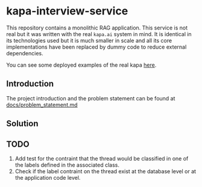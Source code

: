 # kapa-interview-service

This repository contains a monolithic RAG application. This service is not real but it was written with the real `kapa.ai` system in mind. It is identical in its technologies used but it is much smaller in scale and all its core implementations have been replaced by dummy code to reduce external dependencies.

You can see some deployed examples of the real kapa [here](https://docs.kapa.ai/examples).

## Introduction

The project introduction and the problem statement can be found at [docs/problem_statement.md](docs/problem_statement.md)

## Solution

## TODO
1. Add test for the contraint that the thread would be classified in one of the labels defined in the associated class.
2. Check if the label contraint on the thread exist at the database level or at the application code level.
